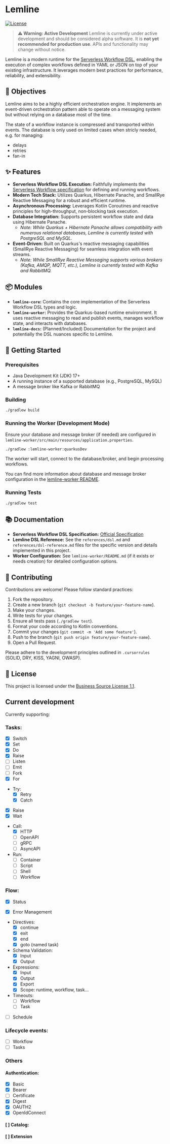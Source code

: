 # Lemline

[![License](https://img.shields.io/badge/License-BSL%201.1-blue.svg)](LICENSE.md) 

> **⚠️ Warning: Active Development**
> Lemline is currently under active development and should be considered alpha software. 
> It is **not yet recommended for production use**. APIs and functionality may change without notice.

Lemline is a modern runtime for the [Serverless Workflow DSL](https://github.com/serverlessworkflow/specification), enabling the execution of complex workflows defined in YAML or JSON on top of your existing infrastructure. It leverages modern best practices for performance, reliability, and extensibility.

## 🎯 Objectives

Lemline aims to be a highly efficient orchestration engine. It implements an event-driven orchestration pattern able to operate on a messaging system but without relying on a database most of the time.

The state of a workflow instance is compressed and transported within events. The database is only used on limited cases when stricly needed, e.g. for managing:
- delays
- retries
- fan-in

## ✨ Features

*   **Serverless Workflow DSL Execution:** Faithfully implements the [Serverless Workflow specification](https://serverlessworkflow.io) for defining and running workflows.
*   **Modern Tech Stack:** Utilizes Quarkus, Hibernate Panache, and SmallRye Reactive Messaging for a robust and efficient runtime.
*   **Asynchronous Processing:** Leverages Kotlin Coroutines and reactive principles for high-throughput, non-blocking task execution.
*   **Database Integration:** Supports persistent workflow state and data using Hibernate Panache.
    *   *Note: While Quarkus + Hibernate Panache allows compatibility with numerous relational databases, Lemline is currently tested with PostgreSQL and MySQL.*
*   **Event-Driven:** Built on Quarkus's reactive messaging capabilities (SmallRye Reactive Messaging) for seamless integration with event streams.
    *   *Note: While SmallRye Reactive Messaging supports various brokers (Kafka, AMQP, MQTT, etc.), Lemline is currently tested with Kafka and RabbitMQ.*


## 📦 Modules

*   **`lemline-core`:** Contains the core implementation of the Serverless Workflow DSL types and logic.
*   **`lemline-worker`:** Provides the Quarkus-based runtime environment. It uses reactive messaging to read and publish events, manages workflow state, and interacts with databases.
*   **`lemline-docs`:** (Planned/Included) Documentation for the project and potentially the DSL nuances specific to Lemline.

## 🚀 Getting Started

### Prerequisites

*   Java Development Kit (JDK) 17+
*   A running instance of a supported database (e.g., PostgreSQL, MySQL)
*   A message broker like Kafka or RabbitMQ

### Building

```bash
./gradlew build
```

### Running the Worker (Development Mode)

Ensure your database and message broker (if needed) are configured in `lemline-worker/src/main/resources/application.properties`.

```bash
./gradlew :lemline-worker:quarkusDev
```

The worker will start, connect to the database/broker, and begin processing workflows.

You can find more information about database and message broker configuration in the [lemline-worker README](lemline-worker/README.md).

### Running Tests

```bash
./gradlew test
```

## 📚 Documentation

*   **Serverless Workflow DSL Specification:** [Official Specification](https://github.com/serverlessworkflow/specification)
*   **Lemline DSL Reference:** See the `references/dsl.md` and `references/dsl-reference.md` files for the specific version and details implemented in this project.
*   **Worker Configuration:** See `lemline-worker/README.md` (if it exists or needs creation) for detailed configuration options.

## 🤝 Contributing

Contributions are welcome! Please follow standard practices:

1.  Fork the repository.
2.  Create a new branch (`git checkout -b feature/your-feature-name`).
3.  Make your changes.
4.  Write tests for your changes.
5.  Ensure all tests pass (`./gradlew test`).
6.  Format your code according to Kotlin conventions.
7.  Commit your changes (`git commit -m 'Add some feature'`).
8.  Push to the branch (`git push origin feature/your-feature-name`).
9.  Open a Pull Request.

Please adhere to the development principles outlined in `.cursorrules` (SOLID, DRY, KISS, YAGNI, OWASP).

## 📜 License

This project is licensed under the [Business Source License 1.1](LICENSE.md).

## Current development

Currently supporting:

### Tasks:

- [x] Switch
- [x] Set
- [x] Do
- [x] Raise
- [ ] Listen
- [ ] Emit
- [ ] Fork
- [x] For
- Try:
    - [x] Retry
    - [x] Catch
- [x] Raise
- [x] Wait
- Call:
    - [x] HTTP
    - [ ] OpenAPI
    - [ ] gRPC
    - [ ] AsyncAPI
- Run:
    - [ ] Container
    - [ ] Script
    - [ ] Shell
    - [ ] Workflow

### Flow:

- [x] Status

- [x] Error Management

- Directives:
    - [x] continue
    - [x] exit
    - [x] end
    - [x] goto (named task)

- Schema Validation:
    - [x] Input
    - [x] Output

- Expressions:
    - [x] Input
    - [x] Output
    - [x] Export
    - [x] Scope: runtime, workflow, task...

- Timeouts:
    - [ ] Workflow
    - [ ] Task

- [ ] Schedule

### Lifecycle events:

- [ ] Workflow
- [ ] Tasks

### Others

#### Authentication:

- [x] Basic
- [x] Bearer
- [ ] Certificate
- [x] Digest
- [x] OAUTH2
- [x] OpenIdConnect

#### [ ] Catalog:

#### [ ] Extension


